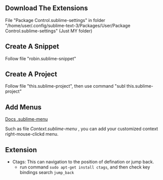 ## Download The Extensions

File "Package Control.sublime-settings" in folder "/home/user/.config/sublime-text-3/Packages/User/Package Control.sublime-settings" (Just MY folder)

## Create A Snippet

Follow file "robin.sublime-snippet"

## Create A Project

Follow file "this.sublime-project", then use command "subl this.sublime-project"

## Add Menus

[Docs .sublime-menu](http://docs.sublimetext.info/en/latest/customization/menus.html#menu-items)

Such as file *Context.sublime-menu* , you can add your customized context right-mouse-clickd menu.

## Extension

- Ctags: This can navigation to the position of defination or jump back.
    - run command `sudo apt-get install ctags`, and then check key bindings search `jump_back`
